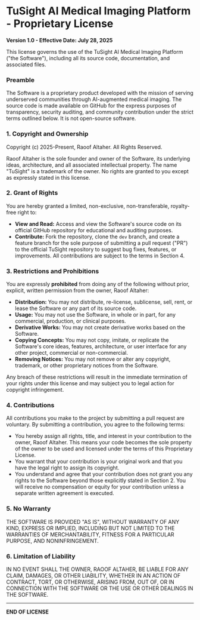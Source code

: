 # TuSight AI Medical Imaging Platform - Proprietary License

**Version 1.0 - Effective Date: July 28, 2025**

This license governs the use of the TuSight AI Medical Imaging Platform ("the Software"), including all its source code, documentation, and associated files.

### Preamble

The Software is a proprietary product developed with the mission of serving underserved communities through AI-augmented medical imaging. The source code is made available on GitHub for the express purposes of transparency, security auditing, and community contribution under the strict terms outlined below. It is not open-source software.

### 1. Copyright and Ownership

Copyright (c) 2025-Present, Raoof Altaher. All Rights Reserved.

Raoof Altaher is the sole founder and owner of the Software, its underlying ideas, architecture, and all associated intellectual property. The name "TuSight" is a trademark of the owner. No rights are granted to you except as expressly stated in this license.

### 2. Grant of Rights

You are hereby granted a limited, non-exclusive, non-transferable, royalty-free right to:

*   **View and Read:** Access and view the Software's source code on its official GitHub repository for educational and auditing purposes.
*   **Contribute:** Fork the repository, clone the `dev` branch, and create a feature branch for the sole purpose of submitting a pull request ("PR") to the official TuSight repository to suggest bug fixes, features, or improvements. All contributions are subject to the terms in Section 4.

### 3. Restrictions and Prohibitions

You are expressly **prohibited** from doing any of the following without prior, explicit, written permission from the owner, Raoof Altaher:

*   **Distribution:** You may not distribute, re-license, sublicense, sell, rent, or lease the Software or any part of its source code.
*   **Usage:** You may not use the Software, in whole or in part, for any commercial, production, or clinical purposes.
*   **Derivative Works:** You may not create derivative works based on the Software.
*   **Copying Concepts:** You may not copy, imitate, or replicate the Software's core ideas, features, architecture, or user interface for any other project, commercial or non-commercial.
*   **Removing Notices:** You may not remove or alter any copyright, trademark, or other proprietary notices from the Software.

Any breach of these restrictions will result in the immediate termination of your rights under this license and may subject you to legal action for copyright infringement.

### 4. Contributions

All contributions you make to the project by submitting a pull request are voluntary. By submitting a contribution, you agree to the following terms:

*   You hereby assign all rights, title, and interest in your contribution to the owner, Raoof Altaher. This means your code becomes the sole property of the owner to be used and licensed under the terms of this Proprietary License.
*   You warrant that your contribution is your original work and that you have the legal right to assign its copyright.
*   You understand and agree that your contribution does not grant you any rights to the Software beyond those explicitly stated in Section 2. You will receive no compensation or equity for your contribution unless a separate written agreement is executed.

### 5. No Warranty

THE SOFTWARE IS PROVIDED "AS IS", WITHOUT WARRANTY OF ANY KIND, EXPRESS OR IMPLIED, INCLUDING BUT NOT LIMITED TO THE WARRANTIES OF MERCHANTABILITY, FITNESS FOR A PARTICULAR PURPOSE, AND NONINFRINGEMENT.

### 6. Limitation of Liability

IN NO EVENT SHALL THE OWNER, RAOOF ALTAHER, BE LIABLE FOR ANY CLAIM, DAMAGES, OR OTHER LIABILITY, WHETHER IN AN ACTION OF CONTRACT, TORT, OR OTHERWISE, ARISING FROM, OUT OF, OR IN CONNECTION WITH THE SOFTWARE OR THE USE OR OTHER DEALINGS IN THE SOFTWARE.

---
**END OF LICENSE**

